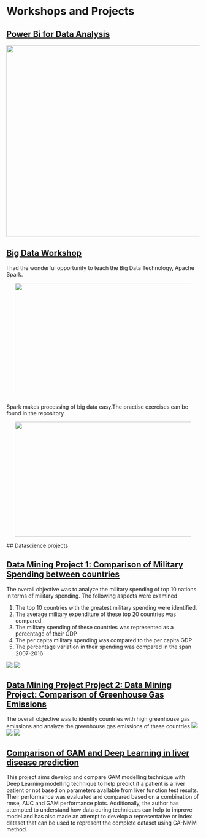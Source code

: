 # Workshops and Projects

## [Power Bi for Data Analysis](https://github.com/smrithiajit/POWER-BI/blob/main/crashdata.pdf)
<p align="center">
  <img width="600" height="500" src="https://github.com/smrithiajit/POWER-BI/blob/main/crashdata1024_1.jpg">
</p>

## [Big Data Workshop](https://github.com/smrithiajit/BigDataWorkshop/blob/master/)
I had the wonderful opportunity to teach the Big Data Technology, Apache Spark. 
<p align="center">
  <img width="460" height="300" src="https://github.com/smrithiajit/BigDataWorkshop/blob/master/fig1.gif">
</p>
Spark makes processing of big data easy.The practise exercises can be found in the repository

<p align="center">
  <img width="460" height="300" src="https://github.com/smrithiajit/BigDataWorkshop/blob/master/fig2.gif">
</p>
## Datascience projects

## [Data Mining Project 1: Comparison of Military Spending between countries](https://github.com/smrithiajit/Projects/blob/master/DATS%2B6103%2BSMRITHI%2BAJIT.ipynb)

The overall objective was to analyze the military spending of top 10 nations in terms of military spending.
The following aspects were examined

1.	The top 10 countries with the greatest military spending were identified.
2.	The average military expenditure of these top 20 countries was compared.
3.	The military spending of these countries was represented as a percentage of their GDP
4.	The per capita military spending was compared to the per capita GDP
5.	The percentage variation in their spending was compared in the span 2007-2016 
  
![](/images/dm1.png) ![](/images/dm2.png)

## [Data Mining Project Project 2: Data Mining Project: Comparison of Greenhouse Gas Emissions](https://github.com/smrithiajit/Projects/blob/master/DATS6103SMRITHIAJIT11DEC.ipynb)

The overall objective was to identify countries with high greenhouse gas emissions and analyze the greenhouse gas emissions of these countries
![](/images/emission2.png)
![](/images/emission3.png)
![](/images/gasemission1.png)

## [Comparison of GAM and Deep Learning in liver disease prediction](https://github.com/smrithiajit/Projects/blob/master/Comparison_of_GAMmodellingwithDeepLearning.pdf)
This project aims develop and compare GAM modelling technique with Deep Learning 
modelling technique to help predict if a patient is a liver patient or not based on 
parameters available from liver function test results. Their performance was evaluated 
and compared based on a combination of rmse, AUC and GAM performance plots. 
Additionally, the author has attempted to understand how data curing techniques can 
help to improve model and has also made an attempt to develop a representative or 
index dataset that can be used to represent the complete dataset using GA-NMM 
method.
